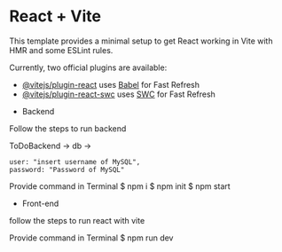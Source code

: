 # React + Vite

This template provides a minimal setup to get React working in Vite with HMR and some ESLint rules.

Currently, two official plugins are available:

- [@vitejs/plugin-react](https://github.com/vitejs/vite-plugin-react/blob/main/packages/plugin-react/README.md) uses [Babel](https://babeljs.io/) for Fast Refresh
- [@vitejs/plugin-react-swc](https://github.com/vitejs/vite-plugin-react-swc) uses [SWC](https://swc.rs/) for Fast Refresh


* Backend

Follow the steps to run backend

ToDoBackend -> db -> 

    user: "insert username of MySQL",
    password: "Password of MySQL"

 Provide command in Terminal
 $ npm i
 $ npm init
 $ npm start


* Front-end

follow the steps to run react with vite

Provide command in Terminal
$ npm run dev



 

